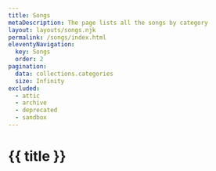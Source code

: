 ```yaml
---
title: Songs
metaDescription: The page lists all the songs by category
layout: layouts/songs.njk
permalink: /songs/index.html
eleventyNavigation:
  key: Songs
  order: 2
pagination:
  data: collections.categories
  size: Infinity
excluded:
  - attic
  - archive
  - deprecated
  - sandbox
---
```


<h1>{{ title }}</h1>

